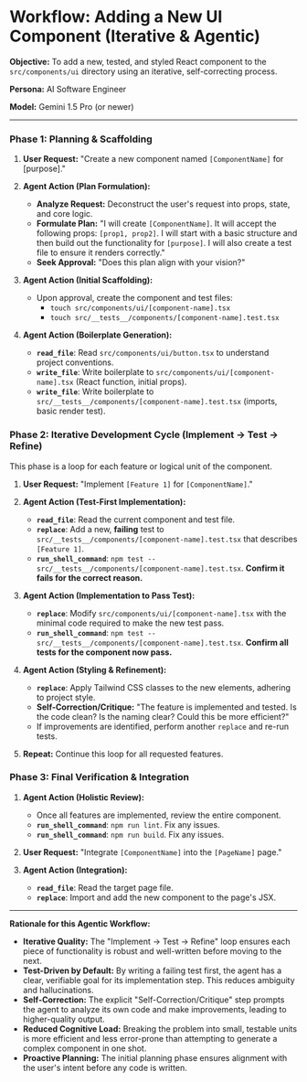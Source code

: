 # Workflow: Adding a New UI Component (Iterative & Agentic)

**Objective:** To add a new, tested, and styled React component to the `src/components/ui` directory using an iterative, self-correcting process.

**Persona:** AI Software Engineer

**Model:** Gemini 1.5 Pro (or newer)

---

### **Phase 1: Planning & Scaffolding**

1.  **User Request:** "Create a new component named `[ComponentName]` for [purpose]."

2.  **Agent Action (Plan Formulation):**
    *   **Analyze Request:** Deconstruct the user's request into props, state, and core logic.
    *   **Formulate Plan:** "I will create `[ComponentName]`. It will accept the following props: `[prop1, prop2]`. I will start with a basic structure and then build out the functionality for `[purpose]`. I will also create a test file to ensure it renders correctly."
    *   **Seek Approval:** "Does this plan align with your vision?"

3.  **Agent Action (Initial Scaffolding):**
    *   Upon approval, create the component and test files:
        *   `touch src/components/ui/[component-name].tsx`
        *   `touch src/__tests__/components/[component-name].test.tsx`

4.  **Agent Action (Boilerplate Generation):**
    *   **`read_file`**: Read `src/components/ui/button.tsx` to understand project conventions.
    *   **`write_file`**: Write boilerplate to `src/components/ui/[component-name].tsx` (React function, initial props).
    *   **`write_file`**: Write boilerplate to `src/__tests__/components/[component-name].test.tsx` (imports, basic render test).

### **Phase 2: Iterative Development Cycle (Implement -> Test -> Refine)**

This phase is a loop for each feature or logical unit of the component.

1.  **User Request:** "Implement `[Feature 1]` for `[ComponentName]`."

2.  **Agent Action (Test-First Implementation):**
    *   **`read_file`**: Read the current component and test file.
    *   **`replace`**: Add a new, **failing** test to `src/__tests__/components/[component-name].test.tsx` that describes `[Feature 1]`.
    *   **`run_shell_command`**: `npm test -- src/__tests__/components/[component-name].test.tsx`. **Confirm it fails for the correct reason.**

3.  **Agent Action (Implementation to Pass Test):**
    *   **`replace`**: Modify `src/components/ui/[component-name].tsx` with the minimal code required to make the new test pass.
    *   **`run_shell_command`**: `npm test -- src/__tests__/components/[component-name].test.tsx`. **Confirm all tests for the component now pass.**

4.  **Agent Action (Styling & Refinement):**
    *   **`replace`**: Apply Tailwind CSS classes to the new elements, adhering to project style.
    *   **Self-Correction/Critique:** "The feature is implemented and tested. Is the code clean? Is the naming clear? Could this be more efficient?"
    *   If improvements are identified, perform another `replace` and re-run tests.

5.  **Repeat:** Continue this loop for all requested features.

### **Phase 3: Final Verification & Integration**

1.  **Agent Action (Holistic Review):**
    *   Once all features are implemented, review the entire component.
    *   **`run_shell_command`**: `npm run lint`. Fix any issues.
    *   **`run_shell_command`**: `npm run build`. Fix any issues.

2.  **User Request:** "Integrate `[ComponentName]` into the `[PageName]` page."

3.  **Agent Action (Integration):**
    *   **`read_file`**: Read the target page file.
    *   **`replace`**: Import and add the new component to the page's JSX.

---

**Rationale for this Agentic Workflow:**

*   **Iterative Quality:** The "Implement -> Test -> Refine" loop ensures each piece of functionality is robust and well-written before moving to the next.
*   **Test-Driven by Default:** By writing a failing test first, the agent has a clear, verifiable goal for its implementation step. This reduces ambiguity and hallucinations.
*   **Self-Correction:** The explicit "Self-Correction/Critique" step prompts the agent to analyze its own code and make improvements, leading to higher-quality output.
*   **Reduced Cognitive Load:** Breaking the problem into small, testable units is more efficient and less error-prone than attempting to generate a complex component in one shot.
*   **Proactive Planning:** The initial planning phase ensures alignment with the user's intent before any code is written.
